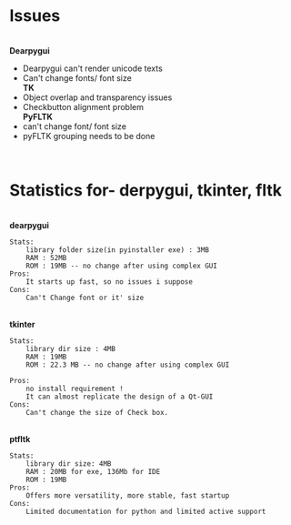 
# Issues  
<br />**Dearpygui** <br />
  * Dearpygui can't render unicode texts
  * Can't change fonts/ font size
<br /> **TK** <br />
  * Object overlap and transparency issues
  * Checkbutton alignment problem
<br />**PyFLTK**
  * can't change font/ font size
  * pyFLTK grouping needs to be done
<br />

# Statistics for- derpygui, tkinter, fltk 

<br /> **dearpygui**  <br />

    Stats:
        library folder size(in pyinstaller exe) : 3MB 
        RAM : 52MB
        ROM : 19MB -- no change after using complex GUI
    Pros:
        It starts up fast, so no issues i suppose
    Cons:
        Can't Change font or it' size
        
<br /> **tkinter** <br />
    
    Stats:
        library dir size : 4MB 
        RAM : 19MB
        ROM : 22.3 MB -- no change after using complex GUI 
    
    Pros:
        no install requirement !
        It can almost replicate the design of a Qt-GUI
    Cons:
        Can't change the size of Check box.
        
<br />**ptfltk** <br />

    Stats:
        library dir size: 4MB 
        RAM : 20MB for exe, 136Mb for IDE
        ROM : 19MB 
    Pros:
        Offers more versatility, more stable, fast startup
    Cons:
        Limited documentation for python and limited active support        
    






